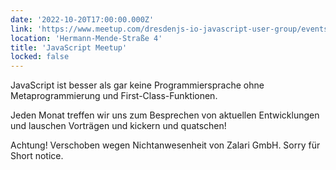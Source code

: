```yaml
---
date: '2022-10-20T17:00:00.000Z'
link: 'https://www.meetup.com/dresdenjs-io-javascript-user-group/events/wwdfrqydcnbrb/'
location: 'Hermann-Mende-Straße 4'
title: 'JavaScript Meetup'
locked: false
---
```

JavaScript ist besser als gar keine Programmiersprache ohne Metaprogrammierung und First-Class-Funktionen.

Jeden Monat treffen wir uns zum Besprechen von aktuellen Entwicklungen und lauschen Vorträgen und kickern und quatschen!

Achtung! Verschoben wegen Nichtanwesenheit von Zalari GmbH. Sorry für Short notice.
